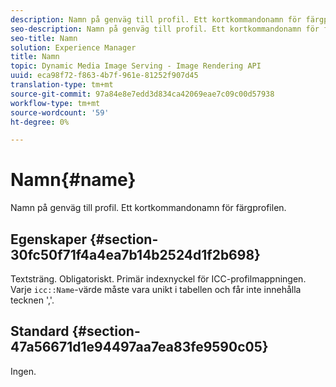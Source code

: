 ```yaml
---
description: Namn på genväg till profil. Ett kortkommandonamn för färgprofilen.
seo-description: Namn på genväg till profil. Ett kortkommandonamn för färgprofilen.
seo-title: Namn
solution: Experience Manager
title: Namn
topic: Dynamic Media Image Serving - Image Rendering API
uuid: eca98f72-f863-4b7f-961e-81252f907d45
translation-type: tm+mt
source-git-commit: 97a84e8e7edd3d834ca42069eae7c09c00d57938
workflow-type: tm+mt
source-wordcount: '59'
ht-degree: 0%

---
```



# Namn{#name}

Namn på genväg till profil. Ett kortkommandonamn för färgprofilen.

## Egenskaper {#section-30fc50f71f4a4ea7b14b2524d1f2b698}

Textsträng. Obligatoriskt. Primär indexnyckel för ICC-profilmappningen. Varje `icc::Name`-värde måste vara unikt i tabellen och får inte innehålla tecknen &#39;,&#39;.

## Standard {#section-47a56671d1e94497aa7ea83fe9590c05}

Ingen.
